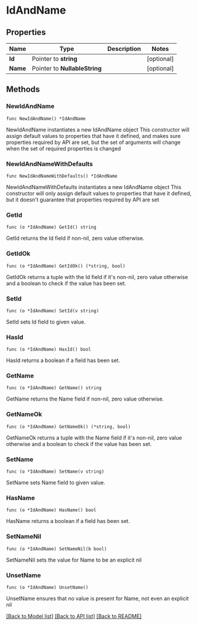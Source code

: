# IdAndName

## Properties

Name | Type | Description | Notes
------------ | ------------- | ------------- | -------------
**Id** | Pointer to **string** |  | [optional] 
**Name** | Pointer to **NullableString** |  | [optional] 

## Methods

### NewIdAndName

`func NewIdAndName() *IdAndName`

NewIdAndName instantiates a new IdAndName object
This constructor will assign default values to properties that have it defined,
and makes sure properties required by API are set, but the set of arguments
will change when the set of required properties is changed

### NewIdAndNameWithDefaults

`func NewIdAndNameWithDefaults() *IdAndName`

NewIdAndNameWithDefaults instantiates a new IdAndName object
This constructor will only assign default values to properties that have it defined,
but it doesn't guarantee that properties required by API are set

### GetId

`func (o *IdAndName) GetId() string`

GetId returns the Id field if non-nil, zero value otherwise.

### GetIdOk

`func (o *IdAndName) GetIdOk() (*string, bool)`

GetIdOk returns a tuple with the Id field if it's non-nil, zero value otherwise
and a boolean to check if the value has been set.

### SetId

`func (o *IdAndName) SetId(v string)`

SetId sets Id field to given value.

### HasId

`func (o *IdAndName) HasId() bool`

HasId returns a boolean if a field has been set.

### GetName

`func (o *IdAndName) GetName() string`

GetName returns the Name field if non-nil, zero value otherwise.

### GetNameOk

`func (o *IdAndName) GetNameOk() (*string, bool)`

GetNameOk returns a tuple with the Name field if it's non-nil, zero value otherwise
and a boolean to check if the value has been set.

### SetName

`func (o *IdAndName) SetName(v string)`

SetName sets Name field to given value.

### HasName

`func (o *IdAndName) HasName() bool`

HasName returns a boolean if a field has been set.

### SetNameNil

`func (o *IdAndName) SetNameNil(b bool)`

 SetNameNil sets the value for Name to be an explicit nil

### UnsetName
`func (o *IdAndName) UnsetName()`

UnsetName ensures that no value is present for Name, not even an explicit nil

[[Back to Model list]](../README.md#documentation-for-models) [[Back to API list]](../README.md#documentation-for-api-endpoints) [[Back to README]](../README.md)


